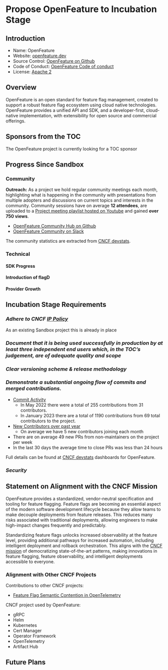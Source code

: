 # Propose OpenFeature to Incubation Stage

## Introduction

- Name: OpenFeature
- Website: [openfeature.dev](https://openfeature.dev)
- Source Control: [OpenFeature on Github](https://github.com/open-feature)
- Code of Conduct: [OpenFeature Code of conduct](https://github.com/open-feature/community#code-of-conduct)
- License: [Apache 2](https://github.com/backstage/backstage/blob/master/LICENSE)

## Overview

OpenFeature is an open standard for feature flag management, created to support a robust feature flag ecosystem using cloud native technologies. OpenFeature provides a unified API and SDK, and a developer-first, cloud-native implementation, with extensibility for open source and commercial offerings.

## Sponsors from the TOC

The OpenFeature project is currently looking for a TOC sponsor

## Progress Since Sandbox

### Community

**Outreach:** As a project we hold regular community meetings each month, highlighting what is happening in the community with presentations from multiple adopters and discussions on current topics and interests in the community. Community sessions have on average **12 attendees**, are uploaded to a [Project meeting playlist hosted on Youtube](<[https://www.youtube.com/watch?v=3dV3aZo6JN8&list=PLf1KFlSkDLIBmA5TLXn2BzEHmwWzckP8y](https://www.youtube.com/playlist?list=PLiQt8D1ofl8zR0u5kzFjrX_U4rGteyOVa)>) and gained **over 750 views**.

- [OpenFeature Community Hub on Github](https://github.com/open-feature/community)
- [OpenFeature Community on Slack](https://cloud-native.slack.com/archives/C0344AANLA1)

The community statistics are extracted from [CNCF devstats](https://openfeature.devstats.cncf.io/).

### Technical

#### SDK Progress

#### Introduction of flagD

#### Provider Growth

## Incubation Stage Requirements

### **_Adhere to CNCF [IP Policy](https://github.com/cncf/foundation/blob/master/charter.md#11-ip-policy)_**

As an existing Sandbox project this is already in place

### **_Document that it is being used successfully in production by at least three independent end users which, in the TOC’s judgement, are of adequate quality and scope_**

### **_Clear versioning scheme & release methodology_**

### **_Demonstrate a substantial ongoing flow of commits and merged contributions._**

* [Commit Activity](https://openfeature.devstats.cncf.io/d/74/contributions-chart?orgId=1&from=1635721200000&to=1673909999000&var-period=m&var-metric=contributions&var-repogroup_name=All&var-country_name=All&var-company_name=All&var-company=all) 
    * In May 2022 there were a total of 255 contributions from 31 contributors.
    * In January 2023 there are a total of 1190 contributions from 69 total contributors to the project. 
* [New Contributors over past year](https://openfeature.devstats.cncf.io/d/52/new-contributors-table?orgId=1&from=now-1y&to=now)
    * On average we have 5 new contributors joining each month
* There are on average 49 new PRs from non-maintainers on the project per week
* In the last 30 days the average time to close PRs was less than 24 hours

Full details can be found at [CNCF devstats](https://openfeature.devstats.cncf.io/) dashboards for OpenFeature.

### **_Security_**

## Statement on Alignment with the CNCF Mission

OpenFeature provides a standardized, vendor-neutral specification and tooling for feature flagging.
Feature flags are becoming an essential aspect of the modern software development lifecycle because they allow teams to make decouple deployments from feature releases.
This reduces many risks associated with traditional deployments, allowing engineers to make high-impact changes frequently and predictably.

Standardizing feature flags unlocks increased observability at the feature level, providing additional pathways for increased automation, including intelligent deployment and rollback orchestration.
This aligns with the [CNCF mission](https://github.com/cncf/foundation/blob/main/charter.md#1-mission-of-the-cloud-native-computing-foundation) of democratizing state-of-the-art patterns, making innovations in feature flagging, feature observability, and intelligent deployments accessible to everyone.

### Alignment with Other CNCF Projects

Contributions to other CNCF projects:

- [Feature Flag Semantic Contention in OpenTelemetry](https://opentelemetry.io/docs/reference/specification/trace/semantic_conventions/feature-flags/)

CNCF project used by OpenFeature:

- gRPC
- Helm
- Kubernetes
- Cert Manager
- Operator Framework
- OpenTelemetry
- Artifact Hub

## Future Plans
